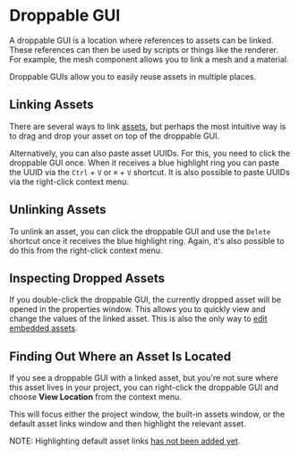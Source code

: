 # Droppable GUI

A droppable GUI is a location where references to assets can be linked. These
references can then be used by scripts or things like the renderer. For example,
the mesh component allows you to link a mesh and a material.

Droppable GUIs allow you to easily reuse assets in multiple places.

## Linking Assets

There are several ways to link [assets](../assets/), but perhaps the most
intuitive way is to drag and drop your asset on top of the droppable GUI.

Alternatively, you can also paste asset UUIDs. For this, you need to click the
droppable GUI once. When it receives a blue highlight ring you can paste the
UUID via the `Ctrl` + `V` or `⌘` + `V` shortcut. It is also possible to paste
UUIDs via the right-click context menu.

## Unlinking Assets

To unlink an asset, you can click the droppable GUI and use the `Delete`
shortcut once it receives the blue highlight ring. Again, it's also possible to
do this from the right-click context menu.

## Inspecting Dropped Assets

If you double-click the droppable GUI, the currently dropped asset will be
opened in the properties window. This allows you to quickly view and change the
values of the linked asset. This is also the only way to
[edit embedded assets](../assets/embedded-assets.md).

## Finding Out Where an Asset Is Located

If you see a droppable GUI with a linked asset, but you're not sure where this
asset lives in your project, you can right-click the droppable GUI and choose
**View Location** from the context menu.

This will focus either the project window, the built-in assets window, or the
default asset links window and then highlight the relevant asset.

NOTE: Highlighting default asset links
[has not been added yet](https://github.com/rendajs/Renda/issues/554).
